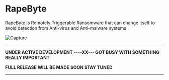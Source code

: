 # RapeByte
RapeByte is Remotely Triggerable Ransomware that can change itself to avoid detection from Anti-virus and Anti-malware systems

![Capture](https://static.wikia.nocookie.net/powerlisting/images/8/8f/Ghost_Rider_%28Marvel_Comics%29.gif/revision/latest/top-crop/width/360/height/450?cb=20190115171552)

---

**UNDER ACTIVE DEVELOPMENT ----XX--- GOT BUSY WITH SOMETHING REALLY IMPORTANT**

**FULL RELEASE WILL BE MADE SOON STAY TUNED**

---
